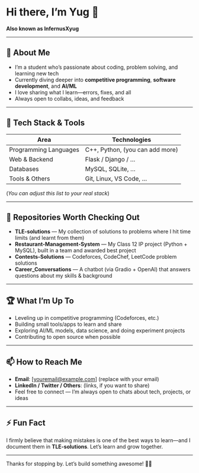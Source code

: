 # Hi there, I’m Yug 👋  
**Also known as InfernusXyug**  

---

## 🚀 About Me

- I’m a student who’s passionate about coding, problem solving, and learning new tech  
- Currently diving deeper into **competitive programming**, **software development**, and **AI/ML**  
- I love sharing what I learn—errors, fixes, and all  
- Always open to collabs, ideas, and feedback

---

## 🧰 Tech Stack & Tools

| Area | Technologies |
| --- | --- |
| Programming Languages | C++, Python, (you can add more) |
| Web & Backend | Flask / Django / … |
| Databases | MySQL, SQLite, … |
| Tools & Others | Git, Linux, VS Code, … |

(*You can adjust this list to your real stack*)

---

## 📂 Repositories Worth Checking Out

- **TLE-solutions** — My collection of solutions to problems where I hit time limits (and learnt from them)  
- **Restaurant-Management-System** — My Class 12 IP project (Python + MySQL), built in a team and awarded best project  
- **Contests-Solutions** — Codeforces, CodeChef, LeetCode problem solutions  
- **Career_Conversations** — A chatbot (via Gradio + OpenAI) that answers questions about my skills & background  

---

## 🏆 What I’m Up To

- Leveling up in competitive programming (Codeforces, etc.)  
- Building small tools/apps to learn and share  
- Exploring AI/ML models, data science, and doing experiment projects  
- Contributing to open source when possible  

---

## 📫 How to Reach Me

- **Email**: [youremail@example.com] (replace with your email)  
- **LinkedIn / Twitter / Others**: (links, if you want to share)  
- Feel free to connect — I’m always open to chats about tech, projects, or ideas

---

## ⚡ Fun Fact

I firmly believe that making mistakes is one of the best ways to learn—and I document them in **TLE-solutions**. Let’s learn and grow together.

---

Thanks for stopping by. Let’s build something awesome! 👨‍💻  
